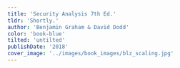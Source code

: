 ```yaml
---
title: 'Security Analysis 7th Ed.'
tldr: 'Shortly.'
author: 'Benjamin Graham & David Dodd'
color: 'book-blue'
tilted: 'untilted'
publishDate: '2018'
cover_image: '../images/book_images/blz_scaling.jpg'
---
```

